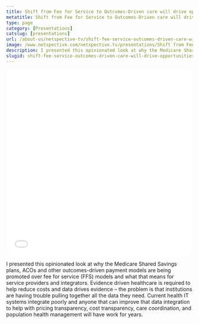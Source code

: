 ```yaml
---
title: Shift from Fee for Service to Outcomes-Driven care will drive opportunities for SLs and solution providers
metatitle: Shift from Fee for Service to Outcomes-Driven care will drive opportunities for SLs and solution providers - Netspective
type: page
category: [Presentations]
catslug: [presentations]
url: /about-us/netspective-tv/shift-fee-service-outcomes-driven-care-will-drive-opportunities-sls-solution-providers/
image: /www.netspective.com/netspective.tv/presentations/Shift from Fee for Service.jpg
description: I presented this opinionated look at why the Medicare Shared Savings plans, ACOs and other outcomes-driven payment models are being promoted over fee for service (FFS) models and what that means for service providers and integrators. Evidence driven healthcare is required to help reduce costs and data drives evidence – the problem is that institutions hellip
slugid: shift-fee-service-outcomes-driven-care-will-drive-opportunities-sls-solution-providers
---
```


<iframe src="//speakerdeck.com/player/8b261220b75701312dc92252d3db84f0" width="100%" height="500" frameborder="0" allowfullscreen="allowfullscreen"></iframe>


I presented this opinionated look at why the Medicare Shared Savings plans, ACOs and other outcomes-driven payment models are being promoted over fee for service (FFS) models and what that means for service providers and integrators. Evidence driven healthcare is required to help reduce costs and data drives evidence – the problem is that institutions are having trouble pulling together all the data they need. Current health IT systems integrate poorly and anyone that can improve that data integration to help with pricing transparency, cost transparency, care coordination, and population health management will have work for years.
